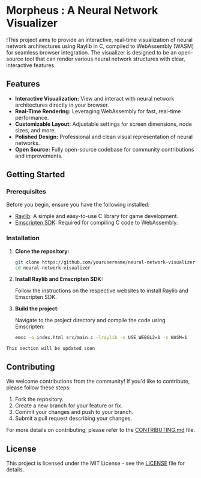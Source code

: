 # Morpheus : A Neural Network Visualizer

!This project aims to provide an interactive, real-time visualization of neural network architectures using Raylib in C, compiled to WebAssembly (WASM) for seamless browser integration. The visualizer is designed to be an open-source tool that can render various neural network structures with clear, interactive features.

## Features

- **Interactive Visualization:** View and interact with neural network architectures directly in your browser.
- **Real-Time Rendering:** Leveraging WebAssembly for fast, real-time performance.
- **Customizable Layout:** Adjustable settings for screen dimensions, node sizes, and more.
- **Polished Design:** Professional and clean visual representation of neural networks.
- **Open Source:** Fully open-source codebase for community contributions and improvements.

## Getting Started

### Prerequisites

Before you begin, ensure you have the following installed:

- [Raylib](https://www.raylib.com/): A simple and easy-to-use C library for game development.
- [Emscripten SDK](https://emscripten.org/docs/getting_started/downloads.html): Required for compiling C code to WebAssembly.

### Installation

1. **Clone the repository:**

   ```bash
   git clone https://github.com/yourusername/neural-network-visualizer.git
   cd neural-network-visualizer
   ```

2. **Install Raylib and Emscripten SDK:**

   Follow the instructions on the respective websites to install Raylib and Emscripten SDK.

3. **Build the project:**

   Navigate to the project directory and compile the code using Emscripten:

   ```bash
   emcc -o index.html src/main.c -lraylib -s USE_WEBGL2=1 -s WASM=1
   ```

`This section will be updated soon`

## Contributing

We welcome contributions from the community! If you'd like to contribute, please follow these steps:

1. Fork the repository.
2. Create a new branch for your feature or fix.
3. Commit your changes and push to your branch.
4. Submit a pull request describing your changes.

For more details on contributing, please refer to the [CONTRIBUTING.md](CONTRIBUTING.md) file.

## License

This project is licensed under the MIT License - see the [LICENSE](LICENSE) file for details.
